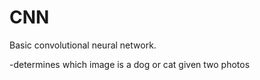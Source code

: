 # CNN
Basic convolutional neural network. 

-determines which image is a dog or cat given two photos 
